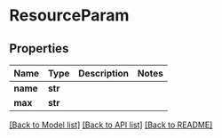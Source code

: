 # ResourceParam

## Properties
Name | Type | Description | Notes
------------ | ------------- | ------------- | -------------
**name** | **str** |  | 
**max** | **str** |  | 

[[Back to Model list]](../README.md#documentation-for-models) [[Back to API list]](../README.md#documentation-for-api-endpoints) [[Back to README]](../README.md)


